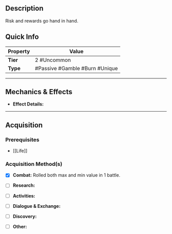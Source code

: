 ## Description
 Risk and rewards go hand in hand.

## Quick Info
| Property | Value                           |
| -------- | ------------------------------- |
| **Tier** | 2 #Uncommon                     |
| **Type** | #Passive #Gamble #Burn #Unique  |

---

## Mechanics & Effects
- **Effect Details:**

---

## Acquisition
### Prerequisites
- [[Life]]

### Acquisition Method(s)
- [x] **Combat:** Rolled both max and min value in 1 battle.
- [ ] **Research:** 
- [ ] **Activities:** 
- [ ] **Dialogue & Exchange:** 
- [ ] **Discovery:** 
- [ ] **Other:** 

